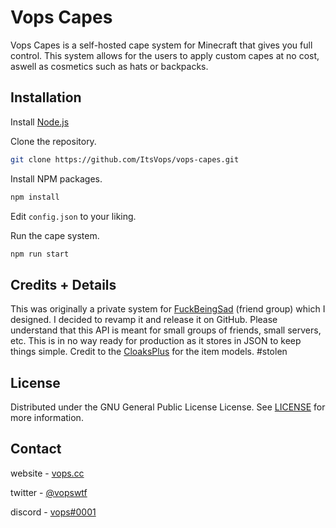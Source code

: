# Vops Capes

Vops Capes is a self-hosted cape system for Minecraft that gives you full control.
This system allows for the users to apply custom capes at no cost, aswell as cosmetics such as hats or backpacks.

## Installation

Install [Node.js](https://nodejs.org/en/)

Clone the repository.
```bash
git clone https://github.com/ItsVops/vops-capes.git
```

Install NPM packages.
```bash
npm install
```

Edit `config.json` to your liking.

Run the cape system.
```bash
npm run start
```

## Credits + Details

This was originally a private system for [FuckBeingSad](https://fuckbeingsad.club/) (friend group) which I designed.
I decided to revamp it and release it on GitHub.
Please understand that this API is meant for small groups of friends, small servers, etc. This is in no way ready for production as it stores in JSON to keep things simple.
Credit to the [CloaksPlus](https://cloaksplus.com/) for the item models. #stolen

## License

Distributed under the GNU General Public License License. See [LICENSE](https://github.com/ItsVops/vops-capes/blob/main/LICENSE) for more information.

## Contact

website - [vops.cc](https://vops.cc)

twitter - [@vopswtf](https://twitter.com/vopswtf)

discord - [vops#0001](#)